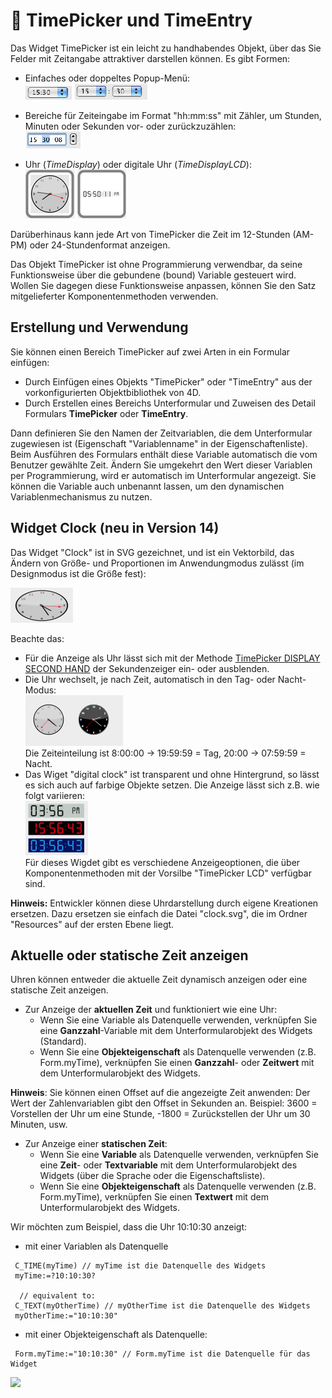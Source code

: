 # 🧩 TimePicker und TimeEntry  

Das Widget TimePicker ist ein leicht zu handhabendes Objekt, über das Sie Felder mit Zeitangabe attraktiver darstellen können. Es gibt Formen:

* Einfaches oder doppeltes Popup-Menü:  
    ![](images/pict308493.en.png) ![](images/pict308495.en.png)

* Bereiche für Zeiteingabe im Format "hh:mm:ss" mit Zähler, um Stunden, Minuten oder Sekunden vor- oder zurückzuzählen:  
    ![](images/pict308497.en.png)

* Uhr (*TimeDisplay*) oder digitale Uhr (*TimeDisplayLCD*):  
    ![](images/pict1239685.fr.png) ![](images/pict1239687.fr.png)

Darüberhinaus kann jede Art von TimePicker die Zeit im 12-Stunden (AM-PM) oder 24-Stundenformat anzeigen.

Das Objekt TimePicker ist ohne Programmierung verwendbar, da seine Funktionsweise über die gebundene (bound) Variable gesteuert wird. Wollen Sie dagegen diese Funktionsweise anpassen, können Sie den Satz mitgelieferter Komponentenmethoden verwenden.

## Erstellung und Verwendung  

Sie können einen Bereich TimePicker auf zwei Arten in ein Formular einfügen:

* Durch Einfügen eines Objekts "TimePicker" oder "TimeEntry" aus der vorkonfigurierten Objektbibliothek von 4D.
* Durch Erstellen eines Bereichs Unterformular und Zuweisen des Detail Formulars **TimePicker** oder **TimeEntry**.

Dann definieren Sie den Namen der Zeitvariablen, die dem Unterformular zugewiesen ist (Eigenschaft "Variablenname" in der Eigenschaftenliste). Beim Ausführen des Formulars enthält diese Variable automatisch die vom Benutzer gewählte Zeit. Ändern Sie umgekehrt den Wert dieser Variablen per Programmierung, wird er automatisch im Unterformular angezeigt. Sie können die Variable auch unbenannt lassen, um den dynamischen Variablenmechanismus zu nutzen.

## Widget Clock (neu in Version 14)

Das Widget "Clock" ist in SVG gezeichnet, und ist ein Vektorbild, das Ändern von Größe- und Proportionen im Anwendungmodus zulässt (im Designmodus ist die Größe fest):

![](images/pict1239707.fr.png)

Beachte das:

* Für die Anzeige als Uhr lässt sich mit der Methode [TimePicker DISPLAY SECOND HAND](Methods/Methods/TimePicker%20DISPLAY%20SECOND%20HAND.de.md) der Sekundenzeiger ein- oder ausblenden.
* Die Uhr wechselt, je nach Zeit, automatisch in den Tag- oder Nacht-Modus:  
    ![](images/pict1239740.fr.png)  
    Die Zeiteinteilung ist 8:00:00 -> 19:59:59 = Tag, 20:00 -> 07:59:59 = Nacht.
* Das Wiget "digital clock" ist transparent und ohne Hintergrund, so lässt es sich auch auf farbige Objekte setzen. Die Anzeige lässt sich z.B. wie folgt variieren:  
    ![](images/pict1239718.fr.png)  
    Für dieses Wigdet gibt es verschiedene Anzeigeoptionen, die über Komponentenmethoden mit der Vorsilbe "TimePicker LCD" verfügbar sind.

**Hinweis:** Entwickler können diese Uhrdarstellung durch eigene Kreationen ersetzen. Dazu ersetzen sie einfach die Datei "clock.svg", die im Ordner "Resources" auf der ersten Ebene liegt.

## Aktuelle oder statische Zeit anzeigen

Uhren können entweder die aktuelle Zeit dynamisch anzeigen oder eine statische Zeit anzeigen.

* Zur Anzeige der **aktuellen Zeit** und funktioniert wie eine Uhr:
  * Wenn Sie eine Variable als Datenquelle verwenden, verknüpfen Sie eine **Ganzzahl**-Variable mit dem Unterformularobjekt des Widgets (Standard).
  * Wenn Sie eine **Objekteigenschaft** als Datenquelle verwenden (z.B. Form.myTime), verknüpfen Sie einen **Ganzzahl**- oder **Zeitwert** mit dem Unterformularobjekt des Widgets.

**Hinweis**: Sie können einen Offset auf die angezeigte Zeit anwenden: Der Wert der Zahlenvariablen gibt den Offset in Sekunden an. Beispiel: 3600 = Vorstellen der Uhr um eine Stunde, -1800 = Zurückstellen der Uhr um 30 Minuten, usw.

* Zur Anzeige einer **statischen Zeit**:
  * Wenn Sie eine **Variable** als Datenquelle verwenden, verknüpfen Sie eine **Zeit**- oder **Textvariable** mit dem Unterformularobjekt des Widgets (über die Sprache oder die Eigenschaftsliste).
  * Wenn Sie eine **Objekteigenschaft** als Datenquelle verwenden (z.B. Form.myTime), verknüpfen Sie einen **Textwert** mit dem Unterformularobjekt des Widgets.

Wir möchten zum Beispiel, dass die Uhr 10:10:30 anzeigt:

* mit einer Variablen als Datenquelle

```4d
 C_TIME(myTime) // myTime ist die Datenquelle des Widgets
 myTime:=?10:10:30?
 
  // equivalent to:
 C_TEXT(myOtherTime) // myOtherTime ist die Datenquelle des Widgets
 myOtherTime:="10:10:30"
```

* mit einer Objekteigenschaft als Datenquelle:

```4d
 Form.myTime:="10:10:30" // Form.myTime ist die Datenquelle für das Widget
```

![](images/pict1239765.fr.png)
